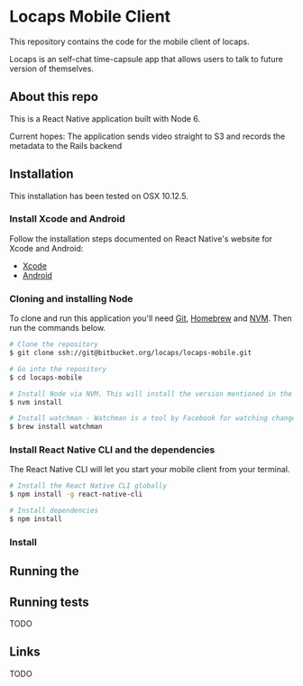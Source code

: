 # Locaps Mobile Client

This repository contains the code for the mobile client of locaps.

Locaps is an self-chat time-capsule app that allows users to talk to future version of themselves.

## About this repo

This is a React Native application built with Node 6. 

Current hopes:
The application sends video straight to S3 and records the metadata to the Rails backend

## Installation

This installation has been tested on OSX 10.12.5.

### Install Xcode and Android 

Follow the installation steps documented on React Native's website for Xcode and Android:
  * [Xcode](https://facebook.github.io/react-native/docs/getting-started.html#xcode)
  * [Android](https://facebook.github.io/react-native/docs/getting-started.html#android-development-environment)

### Cloning and installing Node
To clone and run this application you'll need [Git](https://git-scm.com/), [Homebrew](https://brew.sh/) and [NVM](https://github.com/creationix/nvm). Then run the commands below.

```bash
# Clone the repository
$ git clone ssh://git@bitbucket.org/locaps/locaps-mobile.git

# Go into the repository
$ cd locaps-mobile

# Install Node via NVM. This will install the version mentioned in the .nvmrc file.
$ nvm install

# Install watchman - Watchman is a tool by Facebook for watching changes in the filesystem. It is highly recommended you install it for better performance.
$ brew install watchman
```

### Install React Native CLI and the dependencies

The React Native CLI will let you start your mobile client from your terminal.

```bash
# Install the React Native CLI globally
$ npm install -g react-native-cli

# Install dependencies
$ npm install
```

### Install 

## Running the 



## Running tests

TODO

## Links

TODO